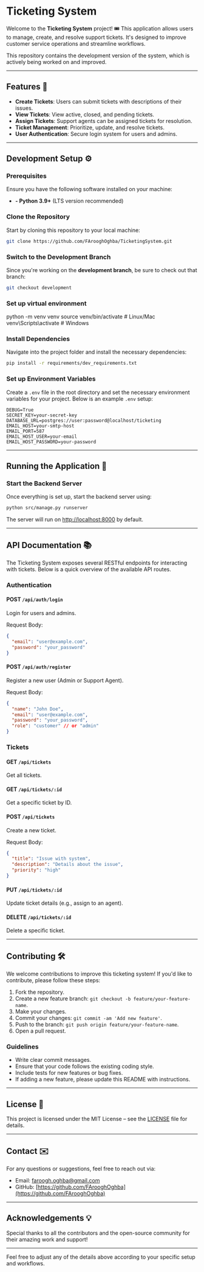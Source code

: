 # Ticketing System

Welcome to the **Ticketing System** project! 🎟️ This application allows users to manage, create, and resolve support tickets. It's designed to improve customer service operations and streamline workflows.

This repository contains the development version of the system, which is actively being worked on and improved.

---

## Features 🚀

- **Create Tickets**: Users can submit tickets with descriptions of their issues.
- **View Tickets**: View active, closed, and pending tickets.
- **Assign Tickets**: Support agents can be assigned tickets for resolution.
- **Ticket Management**: Prioritize, update, and resolve tickets.
- **User Authentication**: Secure login system for users and admins.

---

## Development Setup ⚙️

### Prerequisites

Ensure you have the following software installed on your machine:

- **- Python 3.9+** (LTS version recommended)  

[//]: # (  Download: [https://nodejs.org/]&#40;https://nodejs.org/&#41;)

[//]: # (  )
[//]: # (- **npm** &#40;Node Package Manager&#41;  )

[//]: # (  Should be included with Node.js installation.)

[//]: # ()
[//]: # (- **Database**  )

[//]: # (  - This project uses [MongoDB]&#40;https://www.mongodb.com/&#41;. Set up a local or cloud instance, such as MongoDB Atlas.)

### Clone the Repository

Start by cloning this repository to your local machine:

```bash
git clone https://github.com/FArooghOghba/TicketingSystem.git
```

### Switch to the Development Branch

Since you're working on the **development branch**, be sure to check out that branch:

```bash
git checkout development
```

### Set up virtual environment
python -m venv venv
source venv/bin/activate  # Linux/Mac
venv\Scripts\activate  # Windows

### Install Dependencies
Navigate into the project folder and install the necessary dependencies:

```bash
pip install -r requirements/dev_requirements.txt
```

### Set up Environment Variables

Create a `.env` file in the root directory and set the necessary environment variables for your project. Below is an example `.env` setup:

```env
DEBUG=True
SECRET_KEY=your-secret-key
DATABASE_URL=postgres://user:password@localhost/ticketing
EMAIL_HOST=your-smtp-host
EMAIL_PORT=587
EMAIL_HOST_USER=your-email
EMAIL_HOST_PASSWORD=your-password
```
---

## Running the Application 🚀

### Start the Backend Server

Once everything is set up, start the backend server using:

```bash
python src/manage.py runserver
```

The server will run on [http://localhost:8000](http://localhost:5000) by default. 

---

## API Documentation 📚

The Ticketing System exposes several RESTful endpoints for interacting with tickets. Below is a quick overview of the available API routes.

### **Authentication**

#### POST `/api/auth/login`
Login for users and admins.

Request Body:
```json
{
  "email": "user@example.com",
  "password": "your_password"
}
```

#### POST `/api/auth/register`
Register a new user (Admin or Support Agent).

Request Body:
```json
{
  "name": "John Doe",
  "email": "user@example.com",
  "password": "your_password",
  "role": "customer" // or "admin"
}
```

### **Tickets**

#### GET `/api/tickets`
Get all tickets.

#### GET `/api/tickets/:id`
Get a specific ticket by ID.

#### POST `/api/tickets`
Create a new ticket.

Request Body:
```json
{
  "title": "Issue with system",
  "description": "Details about the issue",
  "priority": "high"
}
```

#### PUT `/api/tickets/:id`
Update ticket details (e.g., assign to an agent).

#### DELETE `/api/tickets/:id`
Delete a specific ticket.

---

## Contributing 🛠️

We welcome contributions to improve this ticketing system! If you'd like to contribute, please follow these steps:

1. Fork the repository.
2. Create a new feature branch: `git checkout -b feature/your-feature-name`.
3. Make your changes.
4. Commit your changes: `git commit -am 'Add new feature'`.
5. Push to the branch: `git push origin feature/your-feature-name`.
6. Open a pull request.

### Guidelines

- Write clear commit messages.
- Ensure that your code follows the existing coding style.
- Include tests for new features or bug fixes.
- If adding a new feature, please update this README with instructions.

---

## License 📜

This project is licensed under the MIT License – see the [LICENSE](LICENSE) file for details.

---

## Contact ✉️

For any questions or suggestions, feel free to reach out via:

- Email: [faroogh.oghba@gmail.com](mailto:your-email@example.com)
- GitHub: [https://github.com/FArooghOghba](https://github.com/FArooghOghba)

---

## Acknowledgements 💡

Special thanks to all the contributors and the open-source community for their amazing work and support!

---

Feel free to adjust any of the details above according to your specific setup and workflows.